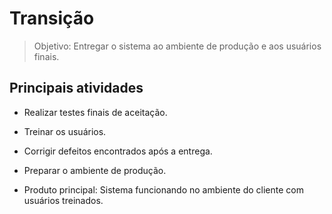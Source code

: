 # Transição

> Objetivo: Entregar o sistema ao ambiente de produção e aos usuários finais.

## Principais atividades

* Realizar testes finais de aceitação.

* Treinar os usuários.

* Corrigir defeitos encontrados após a entrega.

* Preparar o ambiente de produção.

* Produto principal: Sistema funcionando no ambiente do cliente com usuários treinados.
